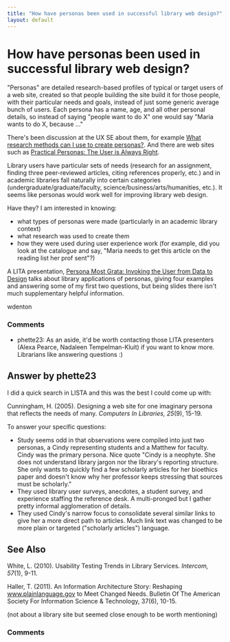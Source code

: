 ```yaml
---
title: "How have personas been used in successful library web design?"
layout: default
---
```

How have personas been used in successful library web design?
=====================
"Personas" are detailed research-based profiles of typical or target
users of a web site, created so that people building the site build it
for those people, with their particular needs and goals, instead of just
some generic average bunch of users. Each persona has a name, age, and
all other personal details, so instead of saying "people want to do X"
one would say "Maria wants to do X, because ..."

There's been discussion at the UX SE about them, for example [What
research methods can I use to create
personas?](http://ux.stackexchange.com/questions/21891/what-research-methods-can-i-use-to-create-personas).
And there are web sites such as [Practical Personas: The User is Always
Right](http://www.practicalpersonas.com/).

Library users have particular sets of needs (research for an assignment,
finding three peer-reviewed articles, citing references properly, etc.)
and in academic libraries fall naturally into certain categories
(undergraduate/graduate/faculty, science/business/arts/humanities,
etc.). It seems like personas would work well for improving library web
design.

Have they? I am interested in knowing:

-   what types of personas were made (particularly in an academic
    library context)
-   what research was used to create them
-   how they were used during user experience work (for example, did you
    look at the catalogue and say, "Maria needs to get this article on
    the reading list her prof sent"?)

A LITA presentation, [Persona Most Grata: Invoking the User from Data to
Design](http://www.slideshare.net/nadaleen/persona-most-grata-invoking-the-user-from-data-to-design-14605604)
talks about library applications of personas, giving four examples and
answering some of my first two questions, but being slides there isn't
much supplementary helpful information.

wdenton

### Comments ###
* phette23: As an aside, it'd be worth contacting those LITA presenters (Alexa
Pearce, Nadaleen Tempelman-Kluit) if you want to know more. Librarians
like answering questions :)


Answer by phette23
----------------
I did a quick search in LISTA and this was the best I could come up
with:

Cunningham, H. (2005). Designing a web site for one imaginary persona
that reflects the needs of many. *Computers In Libraries, 25*(9), 15-19.

To answer your specific questions:

-   Study seems odd in that observations were compiled into just two
    personas, a Cindy representing students and a Matthew for faculty.
    Cindy was the primary persona. Nice quote "Cindy is a neophyte. She
    does not understand library jargon nor the library's reporting
    structure. She only wants to quickly find a few scholarly articles
    for her bioethics paper and doesn't know why her professor keeps
    stressing that sources must be scholarly."
-   They used library user surveys, anecdotes, a student survey, and
    experience staffing the reference desk. A multi-pronged but I gather
    pretty informal agglomeration of details.
-   They used Cindy's narrow focus to consolidate several similar links
    to give her a more direct path to articles. Much link text was
    changed to be more plain or targeted ("scholarly articles")
    language.

See Also
--------

White, L. (2010). Usability Testing Trends in Library Services.
*Intercom, 57*(1), 9-11.

Haller, T. (2011). An Information Architecture Story: Reshaping
www.plainlanguage.gov to Meet Changed Needs. Bulletin Of The American
Society For Information Science & Technology, 37(6), 10-15.

(not about a library site but seemed close enough to be worth
mentioning)

### Comments ###

